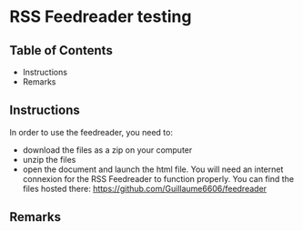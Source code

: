 # RSS Feedreader testing

## Table of Contents

* Instructions
* Remarks

## Instructions

In order to use the feedreader, you need to:  
* download the files as a zip on your computer
* unzip the files
* open the document and launch the html file.
You will need an internet connexion for the
RSS Feedreader to function properly.
You can find the files hosted there: https://github.com/Guillaume6606/feedreader

## Remarks
